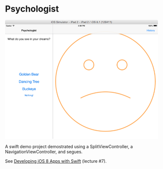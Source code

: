 # Psychologist
![Psychologist](screenshot.png)

A swift demo project demostrated using a SplitViewController, a NavigationViewController, and segues.

See [Developing iOS 8 Apps with Swift](https://itunes.apple.com/us/course/developing-ios-8-apps-swift/id961180099) (lecture #7).
